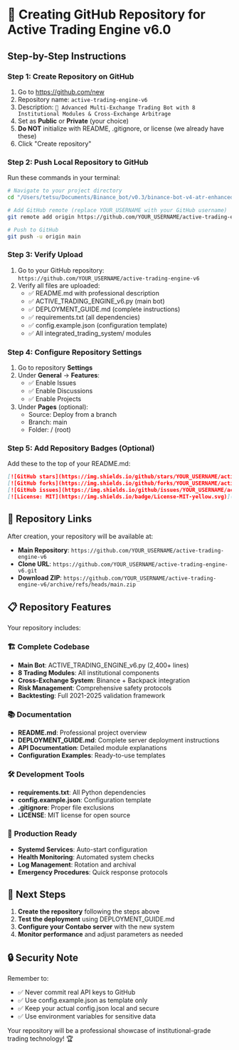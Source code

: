 # 🚀 Creating GitHub Repository for Active Trading Engine v6.0

## Step-by-Step Instructions

### Step 1: Create Repository on GitHub
1. Go to https://github.com/new
2. Repository name: `active-trading-engine-v6`
3. Description: `🚀 Advanced Multi-Exchange Trading Bot with 8 Institutional Modules & Cross-Exchange Arbitrage`
4. Set as **Public** or **Private** (your choice)
5. **Do NOT** initialize with README, .gitignore, or license (we already have these)
6. Click "Create repository"

### Step 2: Push Local Repository to GitHub
Run these commands in your terminal:

```bash
# Navigate to your project directory
cd "/Users/tetsu/Documents/Binance_bot/v0.3/binance-bot-v4-atr-enhanced/integrated_multi_exchange_system"

# Add GitHub remote (replace YOUR_USERNAME with your GitHub username)
git remote add origin https://github.com/YOUR_USERNAME/active-trading-engine-v6.git

# Push to GitHub
git push -u origin main
```

### Step 3: Verify Upload
1. Go to your GitHub repository: `https://github.com/YOUR_USERNAME/active-trading-engine-v6`
2. Verify all files are uploaded:
   - ✅ README.md with professional description
   - ✅ ACTIVE_TRADING_ENGINE_v6.py (main bot)
   - ✅ DEPLOYMENT_GUIDE.md (complete instructions)
   - ✅ requirements.txt (all dependencies)
   - ✅ config.example.json (configuration template)
   - ✅ All integrated_trading_system/ modules

### Step 4: Configure Repository Settings
1. Go to repository **Settings**
2. Under **General** → **Features**:
   - ✅ Enable Issues
   - ✅ Enable Discussions  
   - ✅ Enable Projects
3. Under **Pages** (optional):
   - Source: Deploy from a branch
   - Branch: main
   - Folder: / (root)

### Step 5: Add Repository Badges (Optional)
Add these to the top of your README.md:

```markdown
[![GitHub stars](https://img.shields.io/github/stars/YOUR_USERNAME/active-trading-engine-v6.svg?style=social&label=Star)](https://github.com/YOUR_USERNAME/active-trading-engine-v6)
[![GitHub forks](https://img.shields.io/github/forks/YOUR_USERNAME/active-trading-engine-v6.svg?style=social&label=Fork)](https://github.com/YOUR_USERNAME/active-trading-engine-v6/fork)
[![GitHub issues](https://img.shields.io/github/issues/YOUR_USERNAME/active-trading-engine-v6.svg)](https://github.com/YOUR_USERNAME/active-trading-engine-v6/issues)
[![License: MIT](https://img.shields.io/badge/License-MIT-yellow.svg)](https://opensource.org/licenses/MIT)
```

## 🔗 Repository Links

After creation, your repository will be available at:
- **Main Repository**: `https://github.com/YOUR_USERNAME/active-trading-engine-v6`
- **Clone URL**: `https://github.com/YOUR_USERNAME/active-trading-engine-v6.git`
- **Download ZIP**: `https://github.com/YOUR_USERNAME/active-trading-engine-v6/archive/refs/heads/main.zip`

## 📋 Repository Features

Your repository includes:

### 🏗️ **Complete Codebase**
- **Main Bot**: ACTIVE_TRADING_ENGINE_v6.py (2,400+ lines)
- **8 Trading Modules**: All institutional components
- **Cross-Exchange System**: Binance + Backpack integration
- **Risk Management**: Comprehensive safety protocols
- **Backtesting**: Full 2021-2025 validation framework

### 📚 **Documentation**
- **README.md**: Professional project overview
- **DEPLOYMENT_GUIDE.md**: Complete server deployment instructions
- **API Documentation**: Detailed module explanations
- **Configuration Examples**: Ready-to-use templates

### 🛠️ **Development Tools**
- **requirements.txt**: All Python dependencies
- **config.example.json**: Configuration template
- **.gitignore**: Proper file exclusions
- **LICENSE**: MIT license for open source

### 🚀 **Production Ready**
- **Systemd Services**: Auto-start configuration
- **Health Monitoring**: Automated system checks
- **Log Management**: Rotation and archival
- **Emergency Procedures**: Quick response protocols

## 🎯 Next Steps

1. **Create the repository** following the steps above
2. **Test the deployment** using DEPLOYMENT_GUIDE.md
3. **Configure your Contabo server** with the new system
4. **Monitor performance** and adjust parameters as needed

## 🔒 Security Note

Remember to:
- ✅ Never commit real API keys to GitHub
- ✅ Use config.example.json as template only
- ✅ Keep your actual config.json local and secure
- ✅ Use environment variables for sensitive data

Your repository will be a professional showcase of institutional-grade trading technology! 🏆